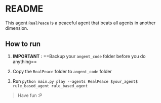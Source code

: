 # README

This agent `RealPeace` is a peaceful agent that beats all agents in another dimension.

## How to run

1. **IMPORTANT** : ==Backup your `angent_code` folder before you do anything==

2. Copy the `RealPeace` folder to `angent_code` folder

3. Run `python main.py play --agents RealPeace $your_agent$ rule_based_agent rule_based_agent`

> Have fun :P